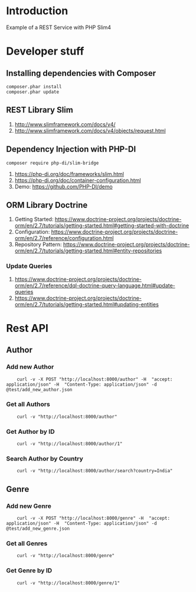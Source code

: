 # Introduction
Example of a REST Service with PHP Slim4

# Developer stuff
## Installing dependencies with Composer
    
    composer.phar install
    composer.phar update

## REST Library Slim
1.  <http://www.slimframework.com/docs/v4/>
1.  <http://www.slimframework.com/docs/v4/objects/request.html>

## Dependency Injection with PHP-DI

    composer require php-di/slim-bridge

1.  <https://php-di.org/doc/frameworks/slim.html>
1.  <https://php-di.org/doc/container-configuration.html>
1.  Demo: <https://github.com/PHP-DI/demo>

## ORM Library Doctrine
1.  Getting Started: <https://www.doctrine-project.org/projects/doctrine-orm/en/2.7/tutorials/getting-started.html#getting-started-with-doctrine>
1.  Configuration: <https://www.doctrine-project.org/projects/doctrine-orm/en/2.7/reference/configuration.html>
1.  Repository Pattern: <https://www.doctrine-project.org/projects/doctrine-orm/en/2.7/tutorials/getting-started.html#entity-repositories>

### Update Queries
1.  <https://www.doctrine-project.org/projects/doctrine-orm/en/2.7/reference/dql-doctrine-query-language.html#update-queries>
1.  <https://www.doctrine-project.org/projects/doctrine-orm/en/2.7/tutorials/getting-started.html#updating-entities>

# Rest API
## Author
### Add new Author

        curl -v -X POST "http://localhost:8000/author" -H  "accept: application/json" -H  "Content-Type: application/json" -d @test/add_new_author.json

### Get all Authors

        curl -v "http://localhost:8000/author" 

### Get Author by ID

        curl -v "http://localhost:8000/author/1" 

### Search Author by Country

        curl -v "http://localhost:8000/author/search?country=India" 

## Genre
### Add new Genre

        curl -v -X POST "http://localhost:8000/genre" -H  "accept: application/json" -H  "Content-Type: application/json" -d @test/add_new_genre.json

### Get all Genres

        curl -v "http://localhost:8000/genre" 

### Get Genre by ID

        curl -v "http://localhost:8000/genre/1" 

